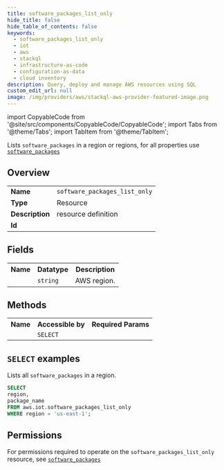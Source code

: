 ```yaml
---
title: software_packages_list_only
hide_title: false
hide_table_of_contents: false
keywords:
  - software_packages_list_only
  - iot
  - aws
  - stackql
  - infrastructure-as-code
  - configuration-as-data
  - cloud inventory
description: Query, deploy and manage AWS resources using SQL
custom_edit_url: null
image: /img/providers/aws/stackql-aws-provider-featured-image.png
---
```


import CopyableCode from '@site/src/components/CopyableCode/CopyableCode';
import Tabs from '@theme/Tabs';
import TabItem from '@theme/TabItem';

Lists <code>software_packages</code> in a region or regions, for all properties use <a href="/providers/aws/serviceName/software_packages/"><code>software_packages</code></a>

## Overview
<table><tbody>
<tr><td><b>Name</b></td><td><code>software_packages_list_only</code></td></tr>
<tr><td><b>Type</b></td><td>Resource</td></tr>
<tr><td><b>Description</b></td><td>resource definition</td></tr>
<tr><td><b>Id</b></td><td><CopyableCode code="aws.iot.software_packages_list_only" /></td></tr>
</tbody></table>

## Fields
<table><tbody><tr><th>Name</th><th>Datatype</th><th>Description</th></tr><tr><td><CopyableCode code="region" /></td><td><code>string</code></td><td>AWS region.</td></tr>
</tbody></table>

## Methods

<table><tbody>
  <tr>
    <th>Name</th>
    <th>Accessible by</th>
    <th>Required Params</th>
  </tr>
  <tr>
    <td><CopyableCode code="list_resources" /></td>
    <td><code>SELECT</code></td>
    <td><CopyableCode code="region" /></td>
  </tr>
</tbody></table>

## `SELECT` examples
Lists all <code>software_packages</code> in a region.
```sql
SELECT
region,
package_name
FROM aws.iot.software_packages_list_only
WHERE region = 'us-east-1';
```


## Permissions

For permissions required to operate on the <code>software_packages_list_only</code> resource, see <a href="/providers/aws/iot/software_packages/#permissions"><code>software_packages</code></a>

